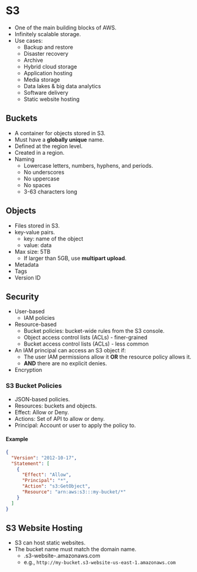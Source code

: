 # S3

- One of the main building blocks of AWS.
- Infinitely scalable storage.
- Use cases:
  - Backup and restore
  - Disaster recovery
  - Archive
  - Hybrid cloud storage
  - Application hosting
  - Media storage
  - Data lakes & big data analytics
  - Software delivery
  - Static website hosting

## Buckets

- A container for objects stored in S3.
- Must have a **globally unique** name.
- Defined at the region level.
- Created in a region.
- Naming
  - Lowercase letters, numbers, hyphens, and periods.
  - No underscores
  - No uppercase
  - No spaces
  - 3-63 characters long

## Objects

- Files stored in S3.
- key-value pairs.
  - key: name of the object
  - value: data
- Max size: 5TB
  - If larger than 5GB, use **multipart upload**.
- Metadata
- Tags
- Version ID

## Security

- User-based
  - IAM policies
- Resource-based
  - Bucket policies: bucket-wide rules from the S3 console.
  - Object access control lists (ACLs) - finer-grained
  - Bucket access control lists (ACLs) - less common
- An IAM principal can access an S3 object if:
  - The user IAM permissions allow it **OR** the resource policy allows it.
  - **AND** there are no explicit denies.
- Encryption

### S3 Bucket Policies

- JSON-based policies.
- Resources: buckets and objects.
- Effect: Allow or Deny.
- Actions: Set of API to allow or deny.
- Principal: Account or user to apply the policy to.

#### Example

```json
{
  "Version": "2012-10-17",
  "Statement": [
    {
      "Effect": "Allow",
      "Principal": "*",
      "Action": "s3:GetObject",
      "Resource": "arn:aws:s3:::my-bucket/*"
    }
  ]
}
```

## S3 Website Hosting

- S3 can host static websites.
- The bucket name must match the domain name.
  - <my-bucket>.s3-website-<region>.amazonaws.com
  - e.g., `http://my-bucket.s3-website-us-east-1.amazonaws.com`
